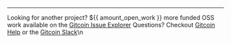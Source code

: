 
--------------------
Looking for another project? ${{ amount_open_work }} more funded OSS work available on the [Gitcoin Issue Explorer](https://gitcoin.co/explorer)
Questions? Checkout [Gitcoin Help](https://gitcoin.co/help) or the [Gitcoin Slack](https://gitcoin.co/slack)\n

